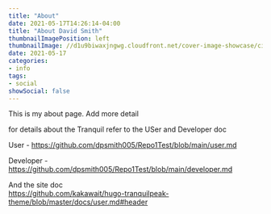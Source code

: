 ```yaml
---
title: "About"
date: 2021-05-17T14:26:14-04:00
title: "About David Smith"
thumbnailImagePosition: left
thumbnailImage: //d1u9biwaxjngwg.cloudfront.net/cover-image-showcase/city-750.jpg
date: 2021-05-17
categories:
- info
tags:
- social
showSocial: false
---
```


This is my about page.  Add more detail

for details about the Tranquil refer to the USer and Developer doc

User - https://github.com/dpsmith005/Repo1Test/blob/main/user.md<br>

Developer - https://github.com/dpsmith005/Repo1Test/blob/main/developer.md<br>

And the site doc<br>
https://github.com/kakawait/hugo-tranquilpeak-theme/blob/master/docs/user.md#header<br>

